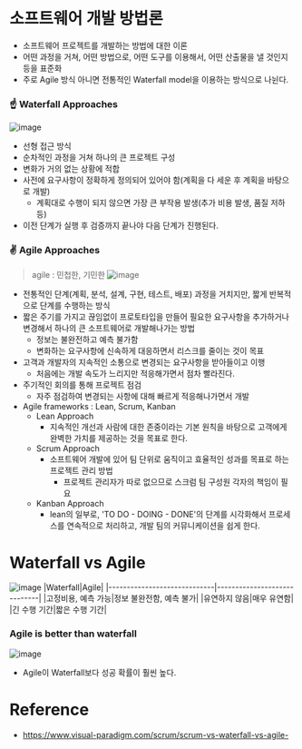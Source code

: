 # 소프트웨어 개발 방법론
- 소프트웨어 프로젝트를 개발하는 방법에 대한 이론
- 어떤 과정을 거쳐, 어떤 방법으로, 어떤 도구를 이용해서, 어떤 산출물을 낼 것인지 등을 표준화 
- 주로 Agile 방식 아니면 전통적인 Waterfall model을 이용하는 방식으로 나뉜다.
### ☝ Waterfall Approaches
![image](https://user-images.githubusercontent.com/68576770/145429411-579855c1-2dc8-42c1-8da5-d854fa38256c.png)
- 선형 접근 방식
- 순차적인 과정을 거쳐 하나의 큰 프로젝트 구성
- 변화가 거의 없는 상황에 적합
- 사전에 요구사항이 정확하게 정의되어 있어야 함(계획을 다 세운 후 계획을 바탕으로 개발)
  - 계획대로 수행이 되지 않으면 가장 큰 부작용 발생(추가 비용 발생, 품질 저하 등)
- 이전 단계가 실행 후 검증까지 끝나야 다음 단계가 진행된다.  
### ✌ Agile Approaches
> agile : 민첩한, 기민한
![image](https://user-images.githubusercontent.com/68576770/145433307-c0057889-1241-41c0-ae51-a630fdf757d6.png)
- 전통적인 단계(계획, 분석, 설계, 구현, 테스트, 배포) 과정을 거치지만, 짧게 반복적으로 단계를 수행하는 방식
- 짧은 주기를 가지고 끊임없이 프로토타입을 만들어 필요한 요구사항을 추가하거나 변경해서 하나의 큰 소프트웨어로 개발해나가는 방법
  - 정보는 불완전하고 예측 불가함 
  - 변화하는 요구사항에 신속하게 대응하면서 리스크를 줄이는 것이 목표
- 고객과 개발자의 지속적인 소통으로 변경되는 요구사항을 받아들이고 이행
  - 처음에는 개발 속도가 느리지만 적응해가면서 점차 빨라진다. 
- 주기적인 회의를 통해 프로젝트 점검
  - 자주 점검하여 변경되는 사항에 대해 빠르게 적응해나가면서 개발
- Agile frameworks : Lean, Scrum, Kanban  
  - Lean Approach
    - 지속적인 개선과 사람에 대한 존중이라는 기본 원칙을 바탕으로 고객에게 완벽한 가치를 제공하는 것을 목표로 한다.
  - Scrum Approach
    - 소프트웨어 개발에 있어 팀 단위로 움직이고 효율적인 성과를 목표로 하는 프로젝트 관리 방법
      - 프로젝트 관리자가 따로 없으므로 스크럼 팀 구성원 각자의 책임이 필요
  - Kanban Approach
    - lean의 일부로, 'TO DO - DOING - DONE'의 단계를 시각화해서 프로세스를 연속적으로 처리하고, 개발 팀의 커뮤니케이션을 쉽게 한다.
# Waterfall vs Agile
![image](https://user-images.githubusercontent.com/68576770/145435139-5928b4e2-a72d-4ecf-82c2-f987ff4bddba.png)
|Waterfall|Agile|
|-----------------------------|-----------------------------|
|고정비용, 예측 가능|정보 불완전함, 예측 불가|
|유연하지 않음|매우 유연함|
|긴 수행 기간|짧은 수행 기간|
### Agile is better than waterfall
![image](https://user-images.githubusercontent.com/68576770/145437295-433ee247-ff86-42af-96d5-2e271d52b13d.png)
- Agile이 Waterfall보다 성공 확률이 훨씬 높다.
# Reference
- https://www.visual-paradigm.com/scrum/scrum-vs-waterfall-vs-agile-
